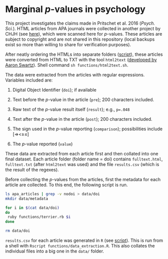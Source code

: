 # Marginal *p*-values in psychology

This project investigates the claims made in Pritschet et al. 2016 (*Psych. Sci.*). HTML articles from APA journals were collected in another project by CHJH (see [here](https://github.com/chartgerink/2016statcheck_data)), which were scanned here for *p*-values. These articles are subject to copyright and are not shared in this repository (local backups exist so more than willing to share for verification purposes).

After neatly ordering the HTMLs into separate folders ([script](functions/apa_foldering.sh)), these articles were converted from HTML to TXT with the tool `html2text` ([developed by Aaron Swartz](https://github.com/aaronsw/html2text)). Shell command `sh functions/html2text.sh`.

The data were extracted from the articles with regular expressions. Variables included are: 

1. Digital Object Identifier (`doi`); if available

2. Text before the *p*-value in the article (`pre`); 200 characters included. 

3. Raw text of the *p*-value result itself (`result`); e.g., `p=.048`

4. Text after the *p*-value in the article (`post`); 200 characters included. 

5. The sign used in the *p*-value reporting (`comparison`); possibilities include [=><≥≤]

6. The *p*-value reported (`value`)

These data are extracted from each article first and then collated into one final dataset. Each article folder (folder name = doi) contains `fulltext.html`, `fulltext.txt` (after `html2text` was used) and the file `results.csv` (which is the result of the regexes).

Before collecting the *p*-values from the articles, first the metadata for each article are collected. To this end, the following script is run.

```bash
ls apa_articles | grep -v nodoi > data/doi
mkdir data/metadata

for i in $(cat data/doi)
do
 ruby functions/terrier.rb $i
done

rm data/doi
```

`results.csv` for each article was generated in `R` (see [script](functions/data_extraction.R)). This is run from a shell with `Rscript functions/data_extraction.R`. This also collates the individual files into a big one in the `data/` folder.
